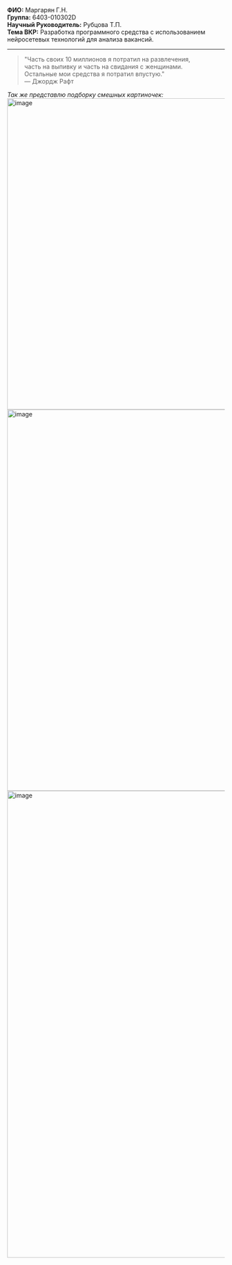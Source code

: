 **ФИО:** Маргарян Г.Н.  
**Группа:** 6403-010302D  
**Научный Руководитель:** Рубцова Т.П.  
**Тема ВКР:** Разработка программного средства с использованием нейросетевых технологий для анализа вакансий.

---

> "Часть своих 10 миллионов я потратил на развлечения,  
> часть на выпивку и часть на свидания с женщинами.  
> Остальные мои средства я потратил впустую."  
> — Джордж Рафт

*Так же представлю подборку смешных картиночек:*
<img width="1280" height="720" alt="image" src="https://github.com/user-attachments/assets/18e3c6f1-2e88-44f6-bd0e-f479e76902ec" />
<img width="736" height="882" alt="image" src="https://github.com/user-attachments/assets/c6c8ab38-16eb-458c-8c7c-903be19f516d" />
<img width="1080" height="1080" alt="image" src="https://github.com/user-attachments/assets/b6b8bc0b-72e6-47ba-935f-d37973ba563c" />
